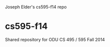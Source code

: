 Joseph Elder's cs595-f14 repo

cs595-f14
=========

Shared repository for ODU CS 495 / 595 Fall 2014


